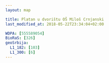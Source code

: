 ```yaml
---
layout: map

title: Platan u dvorištu OŠ Miloš Crnjanski
last_modified_at: 2018-05-22T23:34:04+02:00

WDPA: [555589054]
BioRaS: [326]
geoSrbija:
  L1_182: [103]
  L1_300: [6]
---
```

